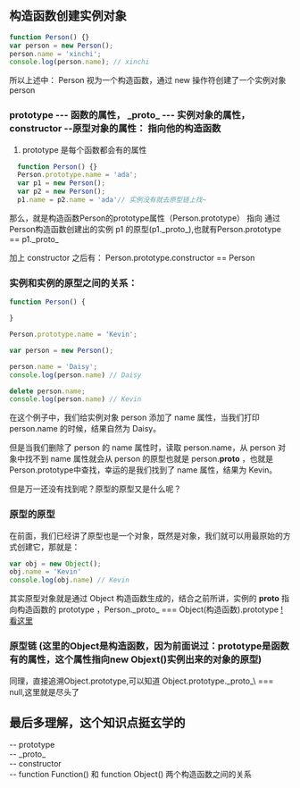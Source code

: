 <!--
 * @Date: 2021-06-07 21:54:19
 * @LastEditors: xinchi
 * @LastEditTime: 2021-06-07 22:24:33
 * @FilePath: \utils_Func\2021to_be_better\JavaScript基础\1-原型链.md
-->

## 构造函数创建实例对象
```js
function Person() {}
var person = new Person();
person.name = 'xinchi';
console.log(person.name); // xinchi
```
所以上述中： Person 视为一个构造函数，通过 new 操作符创建了一个实例对象 person

### prototype --- 函数的属性， \_proto\_ --- 实例对象的属性，  constructor --原型对象的属性： 指向他的构造函数
1. prototype 是每个函数都会有的属性
```js
  function Person() {}
  Person.prototype.name = 'ada';
  var p1 = new Person();
  var p2 = new Person();
  p1.name = p2.name = 'ada'// 实例没有就去原型链上找~

```
那么，就是构造函数Person的prototype属性（Person.prototype） 指向 通过Person构造函数创建出的实例 p1 的原型(p1.\_proto\_),也就有Person.prototype == p1.\_proto\_

加上 constructor 之后有： Person.prototype.constructor == Person

### 实例和实例的原型之间的关系：
```js
function Person() {

}

Person.prototype.name = 'Kevin';

var person = new Person();

person.name = 'Daisy';
console.log(person.name) // Daisy

delete person.name;
console.log(person.name) // Kevin
```
在这个例子中，我们给实例对象 person 添加了 name 属性，当我们打印 person.name 的时候，结果自然为 Daisy。

但是当我们删除了 person 的 name 属性时，读取 person.name，从 person 对象中找不到 name 属性就会从 person 的原型也就是 person.__proto__ ，也就是 Person.prototype中查找，幸运的是我们找到了 name 属性，结果为 Kevin。

但是万一还没有找到呢？原型的原型又是什么呢？
### 原型的原型
在前面，我们已经讲了原型也是一个对象，既然是对象，我们就可以用最原始的方式创建它，那就是：
```js
var obj = new Object();
obj.name = 'Kevin'
console.log(obj.name) // Kevin
```
其实原型对象就是通过 Object 构造函数生成的，结合之前所讲，实例的 __proto__ 指向构造函数的 prototype ，Person.\_proto\_ === Object(构造函数).prototype
[!看这里](https://user-images.githubusercontent.com/14891797/108361110-09e48c80-722d-11eb-9732-3fdb0615f07c.png)

### 原型链 (这里的Object是构造函数，因为前面说过：prototype是函数有的属性，这个属性指向new Objext()实例出来的对象的原型)
同理，直接追溯Object.prototype,可以知道 Object.prototype.\_proto_\ === null,这里就是尽头了

## 最后多理解，这个知识点挺玄学的
  -- prototype  
  -- \_proto\_  
  -- constructor  
  -- function Function() 和 function Object() 两个构造函数之间的关系